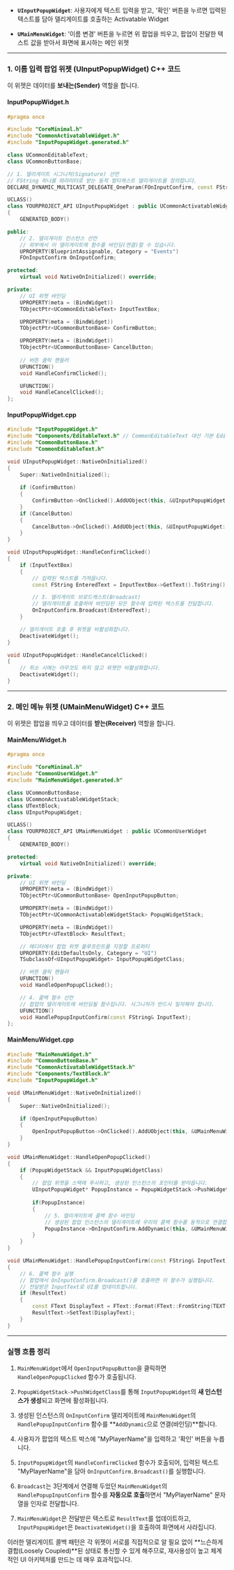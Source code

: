 - **`UInputPopupWidget`**: 사용자에게 텍스트 입력을 받고, '확인' 버튼을 누르면 입력된 텍스트를 담아 델리게이트를 호출하는 Activatable Widget
    
- **`UMainMenuWidget`**: '이름 변경' 버튼을 누르면 위 팝업을 띄우고, 팝업이 전달한 텍스트 값을 받아서 화면에 표시하는 메인 위젯
    

---

### 1. 이름 입력 팝업 위젯 (UInputPopupWidget) C++ 코드

이 위젯은 데이터를 **보내는(Sender)** 역할을 합니다.

#### **InputPopupWidget.h**
```cpp
#pragma once

#include "CoreMinimal.h"
#include "CommonActivatableWidget.h"
#include "InputPopupWidget.generated.h"

class UCommonEditableText;
class UCommonButtonBase;

// 1. 델리게이트 시그니처(Signature) 선언
// FString 하나를 파라미터로 받는 동적 멀티캐스트 델리게이트를 정의합니다.
DECLARE_DYNAMIC_MULTICAST_DELEGATE_OneParam(FOnInputConfirm, const FString&, InputText);

UCLASS()
class YOURPROJECT_API UInputPopupWidget : public UCommonActivatableWidget
{
    GENERATED_BODY()

public:
    // 2. 델리게이트 인스턴스 선언
    // 외부에서 이 델리게이트에 함수를 바인딩(연결)할 수 있습니다.
    UPROPERTY(BlueprintAssignable, Category = "Events")
    FOnInputConfirm OnInputConfirm;

protected:
    virtual void NativeOnInitialized() override;

private:
    // UI 위젯 바인딩
    UPROPERTY(meta = (BindWidget))
    TObjectPtr<UCommonEditableText> InputTextBox;

    UPROPERTY(meta = (BindWidget))
    TObjectPtr<UCommonButtonBase> ConfirmButton;

    UPROPERTY(meta = (BindWidget))
    TObjectPtr<UCommonButtonBase> CancelButton;
    
    // 버튼 클릭 핸들러
    UFUNCTION()
    void HandleConfirmClicked();

    UFUNCTION()
    void HandleCancelClicked();
};
```

#### **InputPopupWidget.cpp**
```cpp
#include "InputPopupWidget.h"
#include "Components/EditableText.h" // CommonEditableText 대신 기본 EditableText를 사용할 경우 필요
#include "CommonButtonBase.h"
#include "CommonEditableText.h"

void UInputPopupWidget::NativeOnInitialized()
{
    Super::NativeOnInitialized();
    
    if (ConfirmButton)
    {
        ConfirmButton->OnClicked().AddUObject(this, &UInputPopupWidget::HandleConfirmClicked);
    }
    if (CancelButton)
    {
        CancelButton->OnClicked().AddUObject(this, &UInputPopupWidget::HandleCancelClicked);
    }
}

void UInputPopupWidget::HandleConfirmClicked()
{
    if (InputTextBox)
    {
        // 입력된 텍스트를 가져옵니다.
        const FString EnteredText = InputTextBox->GetText().ToString();

        // 3. 델리게이트 브로드캐스트(Broadcast)
        // 델리게이트를 호출하여 바인딩된 모든 함수에 입력된 텍스트를 전달합니다.
        OnInputConfirm.Broadcast(EnteredText);
    }

    // 델리게이트 호출 후 위젯을 비활성화합니다.
    DeactivateWidget();
}

void UInputPopupWidget::HandleCancelClicked()
{
    // 취소 시에는 아무것도 하지 않고 위젯만 비활성화합니다.
    DeactivateWidget();
}
```

---

### 2. 메인 메뉴 위젯 (UMainMenuWidget) C++ 코드

이 위젯은 팝업을 띄우고 데이터를 **받는(Receiver)** 역할을 합니다.

#### **MainMenuWidget.h**
```cpp
#pragma once

#include "CoreMinimal.h"
#include "CommonUserWidget.h"
#include "MainMenuWidget.generated.h"

class UCommonButtonBase;
class UCommonActivatableWidgetStack;
class UTextBlock;
class UInputPopupWidget;

UCLASS()
class YOURPROJECT_API UMainMenuWidget : public UCommonUserWidget
{
    GENERATED_BODY()

protected:
    virtual void NativeOnInitialized() override;

private:
    // UI 위젯 바인딩
    UPROPERTY(meta = (BindWidget))
    TObjectPtr<UCommonButtonBase> OpenInputPopupButton;

    UPROPERTY(meta = (BindWidget))
    TObjectPtr<UCommonActivatableWidgetStack> PopupWidgetStack;

    UPROPERTY(meta = (BindWidget))
    TObjectPtr<UTextBlock> ResultText;

    // 에디터에서 팝업 위젯 블루프린트를 지정할 프로퍼티
    UPROPERTY(EditDefaultsOnly, Category = "UI")
    TSubclassOf<UInputPopupWidget> InputPopupWidgetClass;

    // 버튼 클릭 핸들러
    UFUNCTION()
    void HandleOpenPopupClicked();

    // 4. 콜백 함수 선언
    // 팝업의 델리게이트에 바인딩될 함수입니다. 시그니처가 반드시 일치해야 합니다.
    UFUNCTION()
    void HandlePopupInputConfirm(const FString& InputText);
};
```

#### **MainMenuWidget.cpp**
```cpp
#include "MainMenuWidget.h"
#include "CommonButtonBase.h"
#include "CommonActivatableWidgetStack.h"
#include "Components/TextBlock.h"
#include "InputPopupWidget.h"

void UMainMenuWidget::NativeOnInitialized()
{
    Super::NativeOnInitialized();

    if (OpenInputPopupButton)
    {
        OpenInputPopupButton->OnClicked().AddUObject(this, &UMainMenuWidget::HandleOpenPopupClicked);
    }
}

void UMainMenuWidget::HandleOpenPopupClicked()
{
    if (PopupWidgetStack && InputPopupWidgetClass)
    {
        // 팝업 위젯을 스택에 푸시하고, 생성된 인스턴스의 포인터를 받아옵니다.
        UInputPopupWidget* PopupInstance = PopupWidgetStack->PushWidgetClass<UInputPopupWidget>(InputPopupWidgetClass);
        
        if(PopupInstance)
        {
            // 5. 델리게이트에 콜백 함수 바인딩
            // 생성된 팝업 인스턴스의 델리게이트에 우리의 콜백 함수를 동적으로 연결합니다.
            PopupInstance->OnInputConfirm.AddDynamic(this, &UMainMenuWidget::HandlePopupInputConfirm);
        }
    }
}

void UMainMenuWidget::HandlePopupInputConfirm(const FString& InputText)
{
    // 6. 콜백 함수 실행
    // 팝업에서 OnInputConfirm.Broadcast()를 호출하면 이 함수가 실행됩니다.
    // 전달받은 InputText로 UI를 업데이트합니다.
    if (ResultText)
    {
        const FText DisplayText = FText::Format(FText::FromString(TEXT("입력된 이름: {0}")), FText::FromString(InputText));
        ResultText->SetText(DisplayText);
    }
}
```

---

### 실행 흐름 정리

1. `MainMenuWidget`에서 `OpenInputPopupButton`을 클릭하면 `HandleOpenPopupClicked` 함수가 호출됩니다.
    
2. `PopupWidgetStack->PushWidgetClass`를 통해 `InputPopupWidget`의 **새 인스턴스가 생성**되고 화면에 활성화됩니다.
    
3. 생성된 인스턴스의 `OnInputConfirm` 델리게이트에 `MainMenuWidget`의 `HandlePopupInputConfirm` 함수를 **`AddDynamic`으로 연결(바인딩)**합니다.
    
4. 사용자가 팝업의 텍스트 박스에 "MyPlayerName"을 입력하고 '확인' 버튼을 누릅니다.
    
5. `InputPopupWidget`의 `HandleConfirmClicked` 함수가 호출되어, 입력된 텍스트 "MyPlayerName"을 담아 `OnInputConfirm.Broadcast()`를 실행합니다.
    
6. `Broadcast`는 3단계에서 연결해 두었던 `MainMenuWidget`의 `HandlePopupInputConfirm` 함수를 **자동으로 호출**하면서 "MyPlayerName" 문자열을 인자로 전달합니다.
    
7. `MainMenuWidget`은 전달받은 텍스트로 `ResultText`를 업데이트하고, `InputPopupWidget`은 `DeactivateWidget()`을 호출하여 화면에서 사라집니다.
    

이러한 델리게이트 콜백 패턴은 각 위젯이 서로를 직접적으로 알 필요 없이 **느슨하게 결합(Loosely Coupled)**된 상태로 통신할 수 있게 해주므로, 재사용성이 높고 체계적인 UI 아키텍처를 만드는 데 매우 효과적입니다.